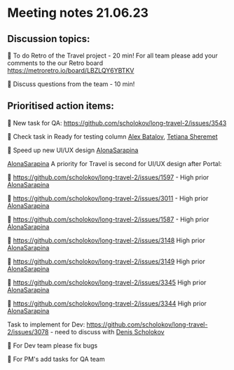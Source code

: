 # Meeting notes 21.06.23

## Discussion topics: 

:black_square_button: To do Retro of the Travel project - 20 min! For all team please add your comments to the our Retro board https://metroretro.io/board/LBZLQY6YBTKV

:black_square_button: Discuss questions from the team - 10 min!  




## Prioritised action items:   

:black_square_button: New task for QA: https://github.com/scholokov/long-travel-2/issues/3543

:black_square_button: Check task in Ready for testing column [Alex Batalov](https://github.com/ABatalov), [Tetiana Sheremet](https://github.com/tatianasheremet) 

:black_square_button: Speed up new UI/UX design  [AlonaSarapina](https://github.com/AlonaSarapina)  

[AlonaSarapina](https://github.com/AlonaSarapina) A priority for Travel is second for UI/UX design after Portal:   

:black_square_button: https://github.com/scholokov/long-travel-2/issues/1597 - High prior [AlonaSarapina](https://github.com/AlonaSarapina)  

:black_square_button: https://github.com/scholokov/long-travel-2/issues/3011 - High prior [AlonaSarapina](https://github.com/AlonaSarapina)   

:black_square_button: https://github.com/scholokov/long-travel-2/issues/1587 - High prior [AlonaSarapina](https://github.com/AlonaSarapina)    
 
:black_square_button: https://github.com/scholokov/long-travel-2/issues/3148  High prior [AlonaSarapina](https://github.com/AlonaSarapina)     

:black_square_button: https://github.com/scholokov/long-travel-2/issues/3149 High prior [AlonaSarapina](https://github.com/AlonaSarapina)     

:black_square_button: https://github.com/scholokov/long-travel-2/issues/3345 High prior [AlonaSarapina](https://github.com/AlonaSarapina)   

:black_square_button: https://github.com/scholokov/long-travel-2/issues/3344 High prior [AlonaSarapina](https://github.com/AlonaSarapina)   

Task to implement for Dev: https://github.com/scholokov/long-travel-2/issues/3078 - need to discuss with [Denis Scholokov](https://github.com/scholokov) 

:black_square_button: For Dev team please fix bugs 

:black_square_button:  For PM's add tasks for QA team 

